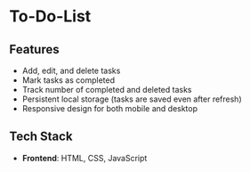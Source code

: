 # To-Do-List

## Features

- Add, edit, and delete tasks  
- Mark tasks as completed
- Track number of completed and deleted tasks  
- Persistent local storage (tasks are saved even after refresh)  
- Responsive design for both mobile and desktop  

## Tech Stack

- **Frontend**: HTML, CSS, JavaScript